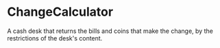 # ChangeCalculator
A cash desk that returns the bills and coins that make the change, by the restrictions of the desk's content.
